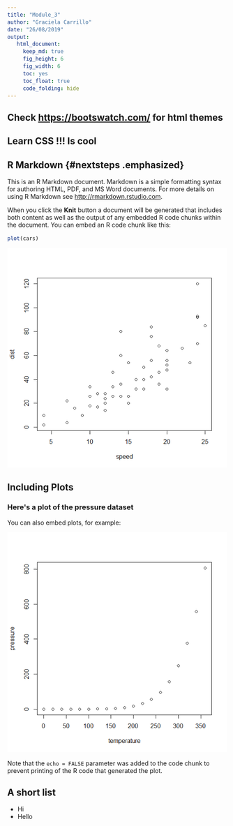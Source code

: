 ```yaml
---
title: "Module_3"
author: "Graciela Carrillo"
date: "26/08/2019"
output: 
   html_document: 
     keep_md: true
     fig_height: 6
     fig_width: 6
     toc: yes
     toc_float: true
     code_folding: hide
---
```


## Check https://bootswatch.com/ for html themes
## Learn CSS !!! Is cool



## R Markdown {#nextsteps .emphasized}

This is an R Markdown document. Markdown is a simple formatting syntax for authoring HTML, PDF, and MS Word documents. For more details on using R Markdown see <http://rmarkdown.rstudio.com>.

When you click the **Knit** button a document will be generated that includes both content as well as the output of any embedded R code chunks within the document. You can embed an R code chunk like this:


```r
plot(cars)
```

![](index_files/figure-html/cars-1.png)<!-- -->

## Including Plots

### Here's a plot of the pressure dataset

You can also embed plots, for example:

![](index_files/figure-html/pressure-1.png)<!-- -->

Note that the `echo = FALSE` parameter was added to the code chunk to prevent printing of the R code that generated the plot.

## A short list

* Hi
* Hello
